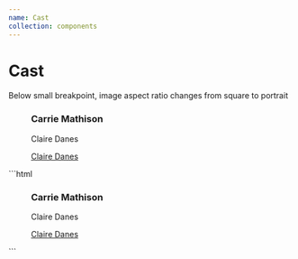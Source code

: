 ```yaml
---
name: Cast
collection: components
---
```


# Cast

<article class="promo-examples">
  <p>Below small breakpoint, image aspect ratio changes from square to portrait</p>
  <section class="promo-examples__sidebar">
    <figure class="promo promo--cast">
      <div class="promo__image" style="background-image:url(http://www.sho.com/site/image-bin/images/804_0_0/804_0_0_c-5898_200x200.jpg">
      </div>
      <figcaption class="promo__body">
        <h3 class="promo__headline">Carrie Mathison</h3>
        <p class="promo__copy">Claire Danes</p>
      </figcaption>
      <a class="promo__link" href="#">Claire Danes</a>
    </figure>
  </section>
</article>
```html
<figure class="promo promo--cast">
  <div class="promo__image" style="background-image:url(http://www.sho.com/site/image-bin/images/804_0_0/804_0_0_c-5898_200x200.jpg">
  </div>
  <figcaption class="promo__body">
    <h3 class="promo__headline">Carrie Mathison</h3>
    <p class="promo__copy">Claire Danes</p>
  </figcaption>
  <a class="promo__link" href="#">Claire Danes</a>
</figure>
```